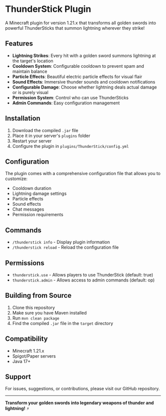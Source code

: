 # ThunderStick Plugin

A Minecraft plugin for version 1.21.x that transforms all golden swords into powerful ThunderSticks that summon lightning wherever they strike!

## Features

- **Lightning Strikes**: Every hit with a golden sword summons lightning at the target's location
- **Cooldown System**: Configurable cooldown to prevent spam and maintain balance
- **Particle Effects**: Beautiful electric particle effects for visual flair
- **Sound Effects**: Immersive thunder sounds and cooldown notifications
- **Configurable Damage**: Choose whether lightning deals actual damage or is purely visual
- **Permission System**: Control who can use ThunderSticks
- **Admin Commands**: Easy configuration management

## Installation

1. Download the compiled `.jar` file
2. Place it in your server's `plugins` folder
3. Restart your server
4. Configure the plugin in `plugins/ThunderStick/config.yml`

## Configuration

The plugin comes with a comprehensive configuration file that allows you to customize:

- Cooldown duration
- Lightning damage settings
- Particle effects
- Sound effects
- Chat messages
- Permission requirements

## Commands

- `/thunderstick info` - Display plugin information
- `/thunderstick reload` - Reload the configuration file

## Permissions

- `thunderstick.use` - Allows players to use ThunderStick (default: true)
- `thunderstick.admin` - Allows access to admin commands (default: op)

## Building from Source

1. Clone this repository
2. Make sure you have Maven installed
3. Run `mvn clean package`
4. Find the compiled `.jar` file in the `target` directory

## Compatibility

- Minecraft 1.21.x
- Spigot/Paper servers
- Java 17+

## Support

For issues, suggestions, or contributions, please visit our GitHub repository.

---

**Transform your golden swords into legendary weapons of thunder and lightning!** ⚡